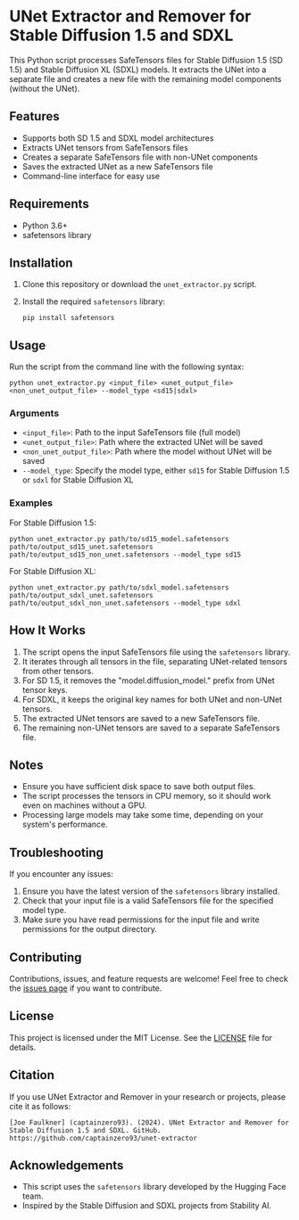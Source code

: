 # UNet Extractor and Remover for Stable Diffusion 1.5 and SDXL

This Python script processes SafeTensors files for Stable Diffusion 1.5 (SD 1.5) and Stable Diffusion XL (SDXL) models. It extracts the UNet into a separate file and creates a new file with the remaining model components (without the UNet).

## Features

- Supports both SD 1.5 and SDXL model architectures
- Extracts UNet tensors from SafeTensors files
- Creates a separate SafeTensors file with non-UNet components
- Saves the extracted UNet as a new SafeTensors file
- Command-line interface for easy use

## Requirements

- Python 3.6+
- safetensors library

## Installation

1. Clone this repository or download the `unet_extractor.py` script.

2. Install the required `safetensors` library:

   ```
   pip install safetensors
   ```

## Usage

Run the script from the command line with the following syntax:

```
python unet_extractor.py <input_file> <unet_output_file> <non_unet_output_file> --model_type <sd15|sdxl>
```

### Arguments

- `<input_file>`: Path to the input SafeTensors file (full model)
- `<unet_output_file>`: Path where the extracted UNet will be saved
- `<non_unet_output_file>`: Path where the model without UNet will be saved
- `--model_type`: Specify the model type, either `sd15` for Stable Diffusion 1.5 or `sdxl` for Stable Diffusion XL

### Examples

For Stable Diffusion 1.5:
```
python unet_extractor.py path/to/sd15_model.safetensors path/to/output_sd15_unet.safetensors path/to/output_sd15_non_unet.safetensors --model_type sd15
```

For Stable Diffusion XL:
```
python unet_extractor.py path/to/sdxl_model.safetensors path/to/output_sdxl_unet.safetensors path/to/output_sdxl_non_unet.safetensors --model_type sdxl
```

## How It Works

1. The script opens the input SafeTensors file using the `safetensors` library.
2. It iterates through all tensors in the file, separating UNet-related tensors from other tensors.
3. For SD 1.5, it removes the "model.diffusion_model." prefix from UNet tensor keys.
4. For SDXL, it keeps the original key names for both UNet and non-UNet tensors.
5. The extracted UNet tensors are saved to a new SafeTensors file.
6. The remaining non-UNet tensors are saved to a separate SafeTensors file.

## Notes

- Ensure you have sufficient disk space to save both output files.
- The script processes the tensors in CPU memory, so it should work even on machines without a GPU.
- Processing large models may take some time, depending on your system's performance.

## Troubleshooting

If you encounter any issues:

1. Ensure you have the latest version of the `safetensors` library installed.
2. Check that your input file is a valid SafeTensors file for the specified model type.
3. Make sure you have read permissions for the input file and write permissions for the output directory.

## Contributing

Contributions, issues, and feature requests are welcome! Feel free to check the [issues page](https://github.com/captainzero93/unet-extractor/issues) if you want to contribute.

## License

This project is licensed under the MIT License. See the [LICENSE](LICENSE) file for details.

## Citation

If you use UNet Extractor and Remover in your research or projects, please cite it as follows:

```
[Joe Faulkner] (captainzero93). (2024). UNet Extractor and Remover for Stable Diffusion 1.5 and SDXL. GitHub. https://github.com/captainzero93/unet-extractor
```

## Acknowledgements

- This script uses the `safetensors` library developed by the Hugging Face team.
- Inspired by the Stable Diffusion and SDXL projects from Stability AI.
